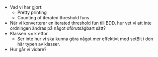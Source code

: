 
- Vad vi har gjort:
	- Pretty printing
	- Counting of iterated threshold funs
- När vi konverterar en iterated threshold fun till BDD, hur vet vi att inte ordningen ändras på något oförutsägbart sätt?
- Klassen <= k ettor
	- Ser inte hur vi ska kunna göra något mer effektivt med setBit i den här typen av klasser.
- Hur går vi vidare?